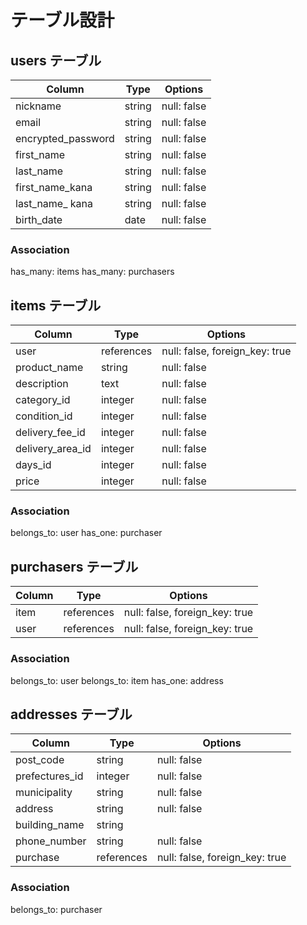 # テーブル設計

## users テーブル

| Column             | Type     | Options     |
| ------------------ | ------   | ----------- |
| nickname           | string   | null: false |
| email              | string   | null: false |
| encrypted_password | string   | null: false |
| first_name         | string   | null: false |
| last_name          | string   | null: false |
| first_name_kana    | string   | null: false |
| last_name_ kana    | string   | null: false |
| birth_date         | date     | null: false |

### Association

has_many: items
has_many: purchasers

## items テーブル

| Column           | Type       | Options                        |
| ---------------- | -------    | ------------------------------ |
| user             | references | null: false, foreign_key: true |
| product_name     | string     | null: false                    |
| description      | text       | null: false                    |
| category_id      | integer    | null: false                    |
| condition_id     | integer    | null: false                    |
| delivery_fee_id  | integer    | null: false                    |
| delivery_area_id | integer    | null: false                    |
| days_id          | integer    | null: false                    |
| price            | integer    | null: false                    |

### Association

belongs_to: user
has_one: purchaser

## purchasers テーブル

| Column | Type       | Options                        |
| ------ | ---------- | ------------------------------ |
| item   | references | null: false, foreign_key: true |
| user   | references | null: false, foreign_key: true |

### Association

belongs_to: user
belongs_to: item
has_one: address

## addresses テーブル

| Column         | Type       | Options                        |
| -------------- | ---------- | ------------------------------ |
| post_code      | string     | null: false                    |
| prefectures_id | integer    | null: false                    |
| municipality   | string     | null: false                    |
| address        | string     | null: false                    |
| building_name  | string     |                                |
| phone_number   | string     | null: false                    |
| purchase       | references | null: false, foreign_key: true |

### Association
belongs_to: purchaser
